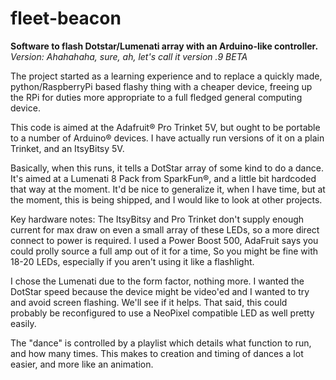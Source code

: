 # fleet-beacon
**Software to flash Dotstar/Lumenati array with an Arduino-like controller.**
*Version: Ahahahaha, sure, ah, let's call it version .9 BETA*

The project started as a learning experience and to replace a quickly made, python/RaspberryPi based flashy thing with a cheaper device, freeing up the RPi for duties more appropriate to a full fledged general computing device.

This code is aimed at the Adafruit® Pro Trinket 5V, but ought to be portable to a number of Arduino® devices. I have actually run versions of it on a plain Trinket, and an ItsyBitsy 5V.

Basically, when this runs, it tells a DotStar array of some kind to do a dance. It's aimed at a Lumenati 8 Pack from SparkFun®, and a little bit hardcoded that way at the moment. It'd be nice to generalize it, when I have time, but at the moment, this is being shipped, and I would like to look at other projects.

Key hardware notes: The ItsyBitsy and Pro Trinket don't supply enough current for max draw on even a small array of these LEDs, so a more direct connect to power is required. I used a Power Boost 500, AdaFruit says you could prolly source a full amp out of it for a time, So you might be fine with 18-20 LEDs, especially if you aren't using it like a flashlight.

I chose the Lumenati due to the form factor, nothing more. I wanted the DotStar speed because the device might be video'ed and I wanted to try and avoid screen flashing. We'll see if it helps. That said, this could probably be reconfigured to use a NeoPixel compatible LED as well pretty easily.

The "dance" is controlled by a playlist which details what function to run, and how many times. This makes to creation and timing of dances a lot easier, and more like an animation.
